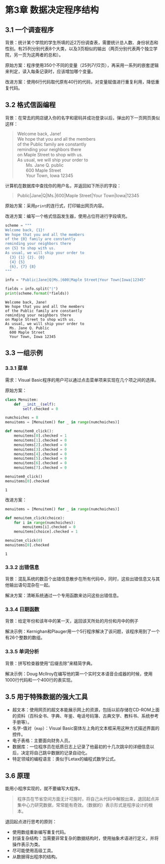 # 第3章 数据决定程序结构

## 3.1 一个调查程序

背景：统计某个学院的学生所填的近2万份调查表，需要统计总人数、身份状态和性别。有25列分别代表8个大类，以及3页相似的输出（两页分别代表两个独立学院，另一页为这两者的总和）。

原始方案：程序使用350个不同的变量（25列*7行*2页），再采用一系列的嵌套逻辑来判定，读入每条记录时，应该增加哪个变量。

改进方案：使用6行代码取代原有40行的代码，对变量赋值进行重复利用，降低重复代码。

## 3.2 格式信函编程

背景：在常去的网店键入你的名字和密码并成功登录以后，弹出的下一页网页类似这样：

> Welcome back, Jane!  
> We hope that you and all the members  
> of the Public family are constantly  
> reminding your neighbors there  
> on Maple Street to shop with us.  
> As usual, we will ship your order to  
> &emsp;&emsp;Ms. Jane Q. public  
> &emsp;&emsp;600 Maple Street    
> &emsp;&emsp;Your Town, Iowa 12345

计算机在数据库中查找你的用户名，并返回如下所示的字段：

> Public|Jane|Q|Ms.|600|Maple Street|Your Town|Iowa|12345

原始方案：采用`print`的连行式，打印输出网页内容。

改进方案：编写一个格式信函发生器，使用占位符进行字段填充。


```python
scheme = """
Welcome back, {1}!
We hope that you and all the members
of the {0} family are constantly
reminding your neighbors there
on {5} to shop with us.
As usual, we will ship your order to
  {3} {1} {2}. {0}
  {4} {5}
  {6}, {7} {8}
"""
```


```python
info = "Public|Jane|Q|Ms.|600|Maple Street|Your Town|Iowa|12345"
```


```python
fields = info.split("|")
print(scheme.format(*fields))
```

    
    Welcome back, Jane!
    We hope that you and all the members
    of the Public family are constantly
    reminding your neighbors there
    on Maple Street to shop with us.
    As usual, we will ship your order to
      Ms. Jane Q. Public
      600 Maple Street
      Your Town, Iowa 12345
    
    

## 3.3 一组示例

### 3.3.1 菜单

需求：Visual Basic程序的用户可以通过点击菜单项来实现在几个项之间的选择。

原始方案：


```python
class Menuitem:
    def __init__(self):
        self.checked = 0
```


```python
numchoiches = 8
menuitems = [Menuitem() for _ in range(numchoiches)]
```


```python
def menuitem0_click():
    menuitems[0].checked = 1
    menuitems[1].checked = 0
    menuitems[2].checked = 0
    menuitems[3].checked = 0
    menuitems[4].checked = 0
    menuitems[5].checked = 0
    menuitems[6].checked = 0
    menuitems[7].checked = 0
```


```python
menuitem0_click()
menuitems[0].checked
```




    1



改进方案：


```python
menuitems = [Menuitem() for _ in range(numchoiches)]
```


```python
def menuitem_click(choice):
    for i in range(numchoiches):
        menuitems[i].checked = 0
    menuitems[choice].checked = 1
```


```python
menuitem_click(0)
menuitems[0].checked
```




    1



### 3.3.2 出错信息

背景：混乱系统的数百个出错信息散步在所有代码中，同时，这些出错信息又与其他输出语句混杂在一起。

解决方案：清晰系统通过一个专用函数来访问这些出错信息。

### 3.3.4 日期函数

背景：给定年份和该年中的某一天，返回该天所处的月份和月中的例子

解决示例：Kernighan和Plauger用一个5行程序解决了该问题，该程序用到了一个有26个整数的数组。

### 3.3.5 单词分析

背景：拼写检查器使用“后缀去除”来精简字典。

解决示例：Doug McIlroy在编写他的第一个实时文本语音合成器的时候，使用1000行代码和一个400行的表实现。

## 3.5 用于特殊数据的强大工具

- 超文本：使用网页的超文本能展示网上的资源，包括以前存储在CD-ROM上面的资料（百科全书、字典、年鉴、电话号码簿、古典文学、教科书、系统参考手册等）。
- 名字-值对（`map`）：Visual Basic窗体左上角的文本框采用这种方式描述界面的控件。
- 电子表格：主要面向财务人员。
- 数据库：一位程序员在纸质日志上记录了他最初的十几次跳伞的详细信息以后，决定将自己跳伞数据的记录自动化。
- 特定领域的编程语言：类似于Letax的编程式数学公式。

## 3.6 原理

能用小程序实现的，就不要编写大程序。

> 程序员在节省空间方面无计可施时，将自己从代码中解脱出来，退回起点并集中心力研究数据，常常能有奇效。（数据的）表示形式是程序设计的根本。

退回起点进行思考的原则：
- 使用数组重新编写重复代码。
- 封装复杂结构：当需要非常复杂的数据结构时，使用抽象术语进行定义，并将操作表示为类。
- 尽可能使用高级工具。
- 从数据得出程序的结构。
